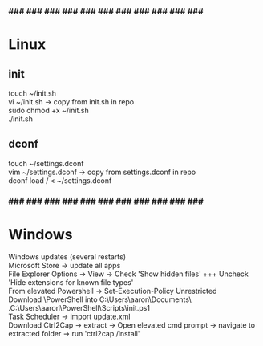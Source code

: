 ### ### ### ### ### ### ### ### ### ### ### ### ###
#                   Linux                         #

## init
touch ~/init.sh \
vi ~/init.sh -> copy from init.sh in repo \
sudo chmod +x ~/init.sh \
./init.sh

## dconf
touch ~/settings.dconf \
vim ~/settings.dconf -> copy from settings.dconf in repo \
dconf load / < ~/settings.dconf


### ### ### ### ### ### ### ### ### ### ### ### ###
#                    Windows                      #

Windows updates (several restarts) \
Microsoft Store -> update all apps \
File Explorer Options -> View -> Check 'Show hidden files' +++ Uncheck 'Hide extensions for known file types' \
From elevated Powershell -> Set-Execution-Policy Unrestricted \
Download \PowerShell into C:\Users\aaron\Documents\ \
.C:\Users\aaron\PowerShell\Scripts\init.ps1 \
Task Scheduler → import update.xml \
Download Ctrl2Cap -> extract -> Open elevated cmd prompt -> navigate to extracted folder -> run 'ctrl2cap /install'
